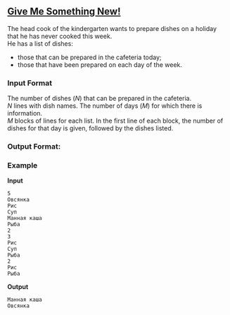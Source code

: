 ## [Give Me Something New!](../../../solutions/3.2/32_m.py)

The head cook of the kindergarten wants to prepare dishes on a holiday that he has never cooked this week.\
He has a list of dishes:

- those that can be prepared in the cafeteria today;
- those that have been prepared on each day of the week.

### Input Format

The number of dishes ($N$) that can be prepared in the cafeteria.\
$N$ lines with dish names. The number of days ($M$) for which there is information.\
$M$ blocks of lines for each list. In the first line of each block, the number of dishes for that day is given, followed by the dishes listed.

### Output Format:

### Example

__Input__
```plaintext
5
Овсянка
Рис
Суп
Манная каша
Рыба
2
3
Рис
Суп
Рыба
2
Рис
Рыба
```

__Output__
```plaintext
Манная каша
Овсянка
```